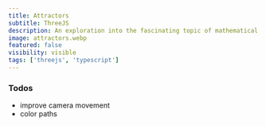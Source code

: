 ```yaml
---
title: Attractors
subtitle: ThreeJS
description: An exploration into the fascinating topic of mathematical attractors. Specifically, the Lorenz and Thomas cyclically symmetric attractors. All parameters of the simulation are customizable through the scene controls.
image: attractors.webp
featured: false
visibility: visible
tags: ['threejs', 'typescript']
---
```


### Todos

- improve camera movement
- color paths
